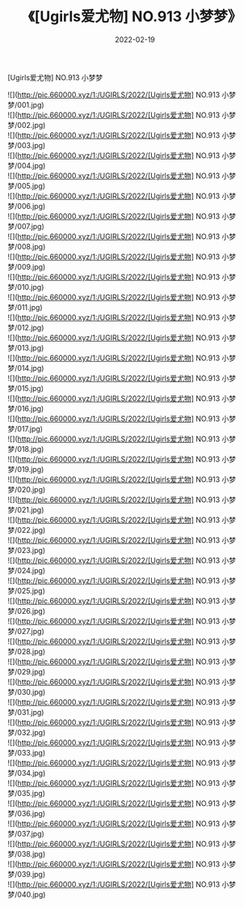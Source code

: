 ﻿---
layout: post
title:  《[Ugirls爱尤物] NO.913 小梦梦》
date:   2022-02-19
img: http://pic.660000.xyz/1:/UGIRLS/2022/[Ugirls爱尤物] NO.913 小梦梦/000.jpg
categories: [美女, 清纯, 唯美]
---

[Ugirls爱尤物] NO.913 小梦梦

 ![](http://pic.660000.xyz/1:/UGIRLS/2022/[Ugirls爱尤物] NO.913 小梦梦/001.jpg) <br>![](http://pic.660000.xyz/1:/UGIRLS/2022/[Ugirls爱尤物] NO.913 小梦梦/002.jpg) <br>![](http://pic.660000.xyz/1:/UGIRLS/2022/[Ugirls爱尤物] NO.913 小梦梦/003.jpg) <br>![](http://pic.660000.xyz/1:/UGIRLS/2022/[Ugirls爱尤物] NO.913 小梦梦/004.jpg) <br>![](http://pic.660000.xyz/1:/UGIRLS/2022/[Ugirls爱尤物] NO.913 小梦梦/005.jpg) <br>![](http://pic.660000.xyz/1:/UGIRLS/2022/[Ugirls爱尤物] NO.913 小梦梦/006.jpg) <br>![](http://pic.660000.xyz/1:/UGIRLS/2022/[Ugirls爱尤物] NO.913 小梦梦/007.jpg) <br>![](http://pic.660000.xyz/1:/UGIRLS/2022/[Ugirls爱尤物] NO.913 小梦梦/008.jpg) <br>![](http://pic.660000.xyz/1:/UGIRLS/2022/[Ugirls爱尤物] NO.913 小梦梦/009.jpg) <br>![](http://pic.660000.xyz/1:/UGIRLS/2022/[Ugirls爱尤物] NO.913 小梦梦/010.jpg) <br>![](http://pic.660000.xyz/1:/UGIRLS/2022/[Ugirls爱尤物] NO.913 小梦梦/011.jpg) <br>![](http://pic.660000.xyz/1:/UGIRLS/2022/[Ugirls爱尤物] NO.913 小梦梦/012.jpg) <br>![](http://pic.660000.xyz/1:/UGIRLS/2022/[Ugirls爱尤物] NO.913 小梦梦/013.jpg) <br>![](http://pic.660000.xyz/1:/UGIRLS/2022/[Ugirls爱尤物] NO.913 小梦梦/014.jpg) <br>![](http://pic.660000.xyz/1:/UGIRLS/2022/[Ugirls爱尤物] NO.913 小梦梦/015.jpg) <br>![](http://pic.660000.xyz/1:/UGIRLS/2022/[Ugirls爱尤物] NO.913 小梦梦/016.jpg) <br>![](http://pic.660000.xyz/1:/UGIRLS/2022/[Ugirls爱尤物] NO.913 小梦梦/017.jpg) <br>![](http://pic.660000.xyz/1:/UGIRLS/2022/[Ugirls爱尤物] NO.913 小梦梦/018.jpg) <br>![](http://pic.660000.xyz/1:/UGIRLS/2022/[Ugirls爱尤物] NO.913 小梦梦/019.jpg) <br>![](http://pic.660000.xyz/1:/UGIRLS/2022/[Ugirls爱尤物] NO.913 小梦梦/020.jpg) <br>![](http://pic.660000.xyz/1:/UGIRLS/2022/[Ugirls爱尤物] NO.913 小梦梦/021.jpg) <br>![](http://pic.660000.xyz/1:/UGIRLS/2022/[Ugirls爱尤物] NO.913 小梦梦/022.jpg) <br>![](http://pic.660000.xyz/1:/UGIRLS/2022/[Ugirls爱尤物] NO.913 小梦梦/023.jpg) <br>![](http://pic.660000.xyz/1:/UGIRLS/2022/[Ugirls爱尤物] NO.913 小梦梦/024.jpg) <br>![](http://pic.660000.xyz/1:/UGIRLS/2022/[Ugirls爱尤物] NO.913 小梦梦/025.jpg) <br>![](http://pic.660000.xyz/1:/UGIRLS/2022/[Ugirls爱尤物] NO.913 小梦梦/026.jpg) <br>![](http://pic.660000.xyz/1:/UGIRLS/2022/[Ugirls爱尤物] NO.913 小梦梦/027.jpg) <br>![](http://pic.660000.xyz/1:/UGIRLS/2022/[Ugirls爱尤物] NO.913 小梦梦/028.jpg) <br>![](http://pic.660000.xyz/1:/UGIRLS/2022/[Ugirls爱尤物] NO.913 小梦梦/029.jpg) <br>![](http://pic.660000.xyz/1:/UGIRLS/2022/[Ugirls爱尤物] NO.913 小梦梦/030.jpg) <br>![](http://pic.660000.xyz/1:/UGIRLS/2022/[Ugirls爱尤物] NO.913 小梦梦/031.jpg) <br>![](http://pic.660000.xyz/1:/UGIRLS/2022/[Ugirls爱尤物] NO.913 小梦梦/032.jpg) <br>![](http://pic.660000.xyz/1:/UGIRLS/2022/[Ugirls爱尤物] NO.913 小梦梦/033.jpg) <br>![](http://pic.660000.xyz/1:/UGIRLS/2022/[Ugirls爱尤物] NO.913 小梦梦/034.jpg) <br>![](http://pic.660000.xyz/1:/UGIRLS/2022/[Ugirls爱尤物] NO.913 小梦梦/035.jpg) <br>![](http://pic.660000.xyz/1:/UGIRLS/2022/[Ugirls爱尤物] NO.913 小梦梦/036.jpg) <br>![](http://pic.660000.xyz/1:/UGIRLS/2022/[Ugirls爱尤物] NO.913 小梦梦/037.jpg) <br>![](http://pic.660000.xyz/1:/UGIRLS/2022/[Ugirls爱尤物] NO.913 小梦梦/038.jpg) <br>![](http://pic.660000.xyz/1:/UGIRLS/2022/[Ugirls爱尤物] NO.913 小梦梦/039.jpg) <br>![](http://pic.660000.xyz/1:/UGIRLS/2022/[Ugirls爱尤物] NO.913 小梦梦/040.jpg) <br>